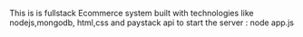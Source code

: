 This is is fullstack Ecommerce system built with technologies like nodejs,mongodb, html,css and paystack api 
to start the server : node app.js
